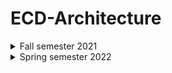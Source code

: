 # ECD-Architecture
 
<details><summary>Fall semester 2021</summary>

 * [Lab 2](https://github.com/Nikiroiduk/ECD-Architecture/tree/main/Fall%20semester/LAB2) - Data definition. Assembler program structure
 * [Lab 3](https://github.com/Nikiroiduk/ECD-Architecture/tree/main/Fall%20semester/LAB3) - General purpose commands. Arithmetic commands
 * [Lab 4](https://github.com/Nikiroiduk/ECD-Architecture/tree/main/Fall%20semester/LAB4) - Programming tasks with branching. Description and call of procedures
 * [Lab 5](https://github.com/Nikiroiduk/ECD-Architecture/tree/main/Fall%20semester/LAB5) - Programming tasks with cycles
 * [Lab 6](https://github.com/Nikiroiduk/ECD-Architecture/tree/main/Fall%20semester/LAB6) - Bit manipulation commands
 * [Lab 7](https://github.com/Nikiroiduk/ECD-Architecture/tree/main/Fall%20semester/LAB7) - Row and table processing commands

</details>

<details><summary>Spring semester 2022</summary>

 * [Lab 1](https://github.com/Nikiroiduk/ECD-Architecture/tree/main/Spring%20semester/LAB1) - Row and table processing commands
 * [Lab 2](https://github.com/Nikiroiduk/ECD-Architecture/tree/main/Spring%20semester/LAB2) - Macros
 * [Lab 3](https://github.com/Nikiroiduk/ECD-Architecture/tree/main/Spring%20semester/LAB3) - 1D arrays
 * [Lab 4](https://github.com/Nikiroiduk/ECD-Architecture/tree/main/Spring%20semester/LAB4) - Arithmetic operations on matrices
 
</details>
